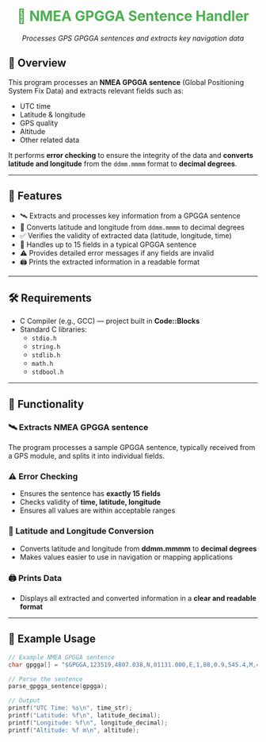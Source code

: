 <h1 align="center" style="color:#4CAF50;">
 📡 NMEA GPGGA Sentence Handler
</h1>

<p align="center">
  <em>Processes GPS GPGGA sentences and extracts key navigation data</em>
</p>

## 🌟 Overview

This program processes an **NMEA GPGGA sentence** (Global Positioning System Fix Data) and extracts relevant fields such as:

- UTC time  
- Latitude & longitude  
- GPS quality  
- Altitude  
- Other related data  

It performs **error checking** to ensure the integrity of the data and **converts latitude and longitude** from the `ddmm.mmmm` format to **decimal degrees**.

---

## 🔧 Features

- 🛰️ Extracts and processes key information from a GPGGA sentence  
- 📐 Converts latitude and longitude from `ddmm.mmmm` to decimal degrees  
- ✅ Verifies the validity of extracted data (latitude, longitude, time)  
- 🔢 Handles up to 15 fields in a typical GPGGA sentence  
- ⚠️ Provides detailed error messages if any fields are invalid  
- 🖨️ Prints the extracted information in a readable format  

---

## 🛠️ Requirements

- C Compiler (e.g., GCC) — project built in **Code::Blocks**  
- Standard C libraries:  
  - `stdio.h`  
  - `string.h`  
  - `stdlib.h`  
  - `math.h`  
  - `stdbool.h`  

---

## 🧠 Functionality

### 🛰️ Extracts NMEA GPGGA sentence
The program processes a sample GPGGA sentence, typically received from a GPS module, and splits it into individual fields.

### ⚠️ Error Checking
- Ensures the sentence has **exactly 15 fields**  
- Checks validity of **time, latitude, longitude**  
- Ensures all values are within acceptable ranges  

### 📐 Latitude and Longitude Conversion
- Converts latitude and longitude from **ddmm.mmmm** to **decimal degrees**  
- Makes values easier to use in navigation or mapping applications  

### 🖨️ Prints Data
- Displays all extracted and converted information in a **clear and readable format**  

---

## 🧪 Example Usage

```c
// Example NMEA GPGGA sentence
char gpgga[] = "$GPGGA,123519,4807.038,N,01131.000,E,1,08,0.9,545.4,M,46.9,M,,*47";

// Parse the sentence
parse_gpgga_sentence(gpgga);

// Output
printf("UTC Time: %s\n", time_str);
printf("Latitude: %f\n", latitude_decimal);
printf("Longitude: %f\n", longitude_decimal);
printf("Altitude: %f m\n", altitude);
